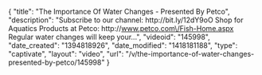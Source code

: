 {
    "title": "The Importance Of Water Changes - Presented By Petco",
    "description": "Subscribe to our channel: http:\/\/bit.ly\/12dY9oO Shop for Aquatics Products at Petco: http:\/\/www.petco.com\/Fish-Home.aspx Regular water changes will keep your...",
    "videoid": "145998",
    "date_created": "1394818926",
    "date_modified": "1418181188",
    "type": "captivate",
    "layout": "video",
    "url": "\/v\/the-importance-of-water-changes-presented-by-petco\/145998"
}
